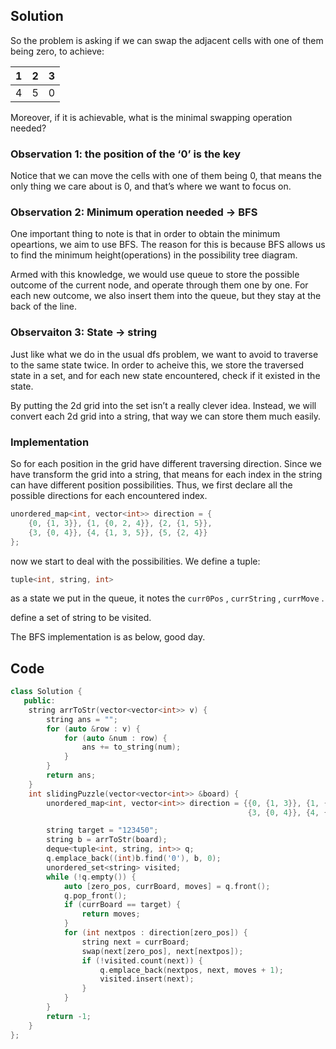 ## Solution

So the problem is asking if we can swap the adjacent cells with one of them being zero, to achieve:

| 1   | 2   | 3   |
| --- | --- | --- |
| 4   | 5   | 0   |

Moreover, if it is achievable, what is the minimal swapping operation needed?

### Observation 1: the position of the ‘0’ is the key

Notice that we can move the cells with one of them being 0, that means the only thing we care about is 0, and that’s where we want to focus on.

### Observation 2: Minimum operation needed → BFS

One important thing to note is that in order to obtain the minimum opeartions, we aim to use BFS. The reason for this is because BFS allows us to find the minimum height(operations) in the possibility tree diagram.

Armed with this knowledge, we would use queue to store the possible outcome of the current node, and operate through them one by one. For each new outcome, we also insert them into the queue, but they stay at the back of the line.

### Observaiton 3: State → string

Just like what we do in the usual dfs problem, we want to avoid to traverse to the same state twice. In order to acheive this, we store the traversed state in a set, and for each new state encountered, check if it existed in the state.

By putting the 2d grid into the set isn’t a really clever idea. Instead, we will convert each 2d grid into a string, that way we can store them much easily.

### Implementation

So for each position in the grid have different traversing direction. Since we have transform the grid into a string, that means for each index in the string can have different position possibilities. Thus, we first declare all the possible directions for each encountered index.

```cpp
unordered_map<int, vector<int>> direction = {
	{0, {1, 3}}, {1, {0, 2, 4}}, {2, {1, 5}},
    {3, {0, 4}}, {4, {1, 3, 5}}, {5, {2, 4}}
};
```

now we start to deal with the possibilities. We define a tuple:

```cpp
tuple<int, string, int>
```

as a state we put in the queue, it notes the `curr0Pos` , `currString` , `currMove` .

define a set of string to be visited.

The BFS implementation is as below, good day.

## Code

```cpp
class Solution {
   public:
    string arrToStr(vector<vector<int>> v) {
        string ans = "";
        for (auto &row : v) {
            for (auto &num : row) {
                ans += to_string(num);
            }
        }
        return ans;
    }
    int slidingPuzzle(vector<vector<int>> &board) {
        unordered_map<int, vector<int>> direction = {{0, {1, 3}}, {1, {0, 2, 4}}, {2, {1, 5}},
                                                     {3, {0, 4}}, {4, {1, 3, 5}}, {5, {2, 4}}};

        string target = "123450";
        string b = arrToStr(board);
        deque<tuple<int, string, int>> q;
        q.emplace_back((int)b.find('0'), b, 0);
        unordered_set<string> visited;
        while (!q.empty()) {
            auto [zero_pos, currBoard, moves] = q.front();
            q.pop_front();
            if (currBoard == target) {
                return moves;
            }
            for (int nextpos : direction[zero_pos]) {
                string next = currBoard;
                swap(next[zero_pos], next[nextpos]);
                if (!visited.count(next)) {
                    q.emplace_back(nextpos, next, moves + 1);
                    visited.insert(next);
                }
            }
        }
        return -1;
    }
};
```
